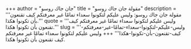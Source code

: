 +++
author = "جان جاك روسو"
title = "مقولة جان جاك روسو"
description = '''مقولة جان جاك روسو: وليس عليكم لتكونوا سعداء تمامًا غير معرفتكم كيف تقنعون بأن تكونوا هكذا.'''
quote = '''وليس عليكم لتكونوا سعداء تمامًا غير معرفتكم كيف تقنعون بأن تكونوا هكذا.'''
slug = '''وليس-عليكم-لتكونوا-سعداء-تمامًا-غير-معرفتكم-كيف-تقنعون-بأن-تكونوا-هكذا'''
+++
وليس عليكم لتكونوا سعداء تمامًا غير معرفتكم كيف تقنعون بأن تكونوا هكذا.
